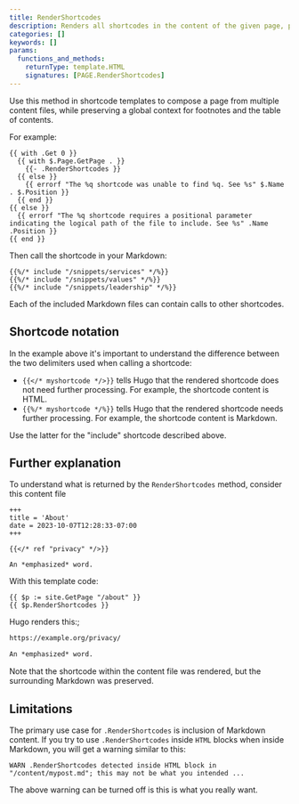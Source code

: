 ```yaml
---
title: RenderShortcodes
description: Renders all shortcodes in the content of the given page, preserving the surrounding markup.
categories: []
keywords: []
params:
  functions_and_methods:
    returnType: template.HTML
    signatures: [PAGE.RenderShortcodes]
---
```


Use this method in shortcode templates to compose a page from multiple content files, while preserving a global context for footnotes and the table of contents.

For example:

```go-html-template {file="layouts/shortcodes/include.html" copy=true}
{{ with .Get 0 }}
  {{ with $.Page.GetPage . }}
    {{- .RenderShortcodes }}
  {{ else }}
    {{ errorf "The %q shortcode was unable to find %q. See %s" $.Name . $.Position }}
  {{ end }}
{{ else }}
  {{ errorf "The %q shortcode requires a positional parameter indicating the logical path of the file to include. See %s" .Name .Position }}
{{ end }}
```

Then call the shortcode in your Markdown:

```text {file="content/about.md"}
{{%/* include "/snippets/services" */%}}
{{%/* include "/snippets/values" */%}}
{{%/* include "/snippets/leadership" */%}}
```

Each of the included Markdown files can contain calls to other shortcodes.

## Shortcode notation

In the example above it's important to understand the difference between the two delimiters used when calling a shortcode:

- `{{</* myshortcode */>}}` tells Hugo that the rendered shortcode does not need further processing. For example, the shortcode content is HTML.
- `{{%/* myshortcode */%}}` tells Hugo that the rendered shortcode needs further processing. For example, the shortcode content is Markdown.

Use the latter for the "include" shortcode described above.

## Further explanation

To understand what is returned by the `RenderShortcodes` method, consider this content file

```text {file="content/about.md"}
+++
title = 'About'
date = 2023-10-07T12:28:33-07:00
+++

{{</* ref "privacy" */>}}

An *emphasized* word.
```

With this template code:

```go-html-template
{{ $p := site.GetPage "/about" }}
{{ $p.RenderShortcodes }}
```

Hugo renders this:;

```html
https://example.org/privacy/

An *emphasized* word.
```

Note that the shortcode within the content file was rendered, but the surrounding Markdown was preserved.

## Limitations

The primary use case for `.RenderShortcodes` is inclusion of Markdown content. If you try to use `.RenderShortcodes` inside `HTML` blocks when inside Markdown, you will get a warning similar to this:

```text
WARN .RenderShortcodes detected inside HTML block in "/content/mypost.md"; this may not be what you intended ...
```

The above warning can be turned off is this is what you really want.
